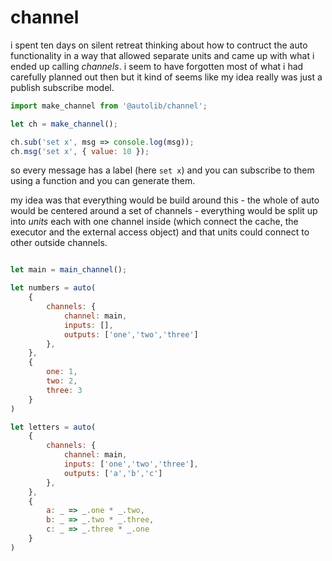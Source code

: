 # channel

i spent ten days on silent retreat thinking about how to
contruct the auto functionality in a way that allowed
separate units and came up with what i ended up calling
_channels_. i seem to have forgotten most of what i
had carefully planned out then but it kind of seems like
my idea really was just a publish subscribe model.

```js
import make_channel from '@autolib/channel';

let ch = make_channel();

ch.sub('set x', msg => console.log(msg));
ch.msg('set x', { value: 10 });
```

so every message has a label (here `set x`)
and you can subscribe to them using a function
and you can generate them.

my idea was that everything would be build around
this - the whole of auto would be centered around
a set of channels - everything would be split
up into _units_ each with one channel inside
(which connect the cache, the executor and the
external access object) and that units could
connect to other outside channels.

```js

let main = main_channel();

let numbers = auto(
    {
        channels: {
            channel: main,
            inputs: [],
            outputs: ['one','two','three']
        },
    },
    {
        one: 1,
        two: 2,
        three: 3
    }
)

let letters = auto(
    {
        channels: {
            channel: main,
            inputs: ['one','two','three'],
            outputs: ['a','b','c']
        },
    },
    {
        a: _ => _.one * _.two,
        b: _ => _.two * _.three,
        c: _ => _.three * _.one
    }
)
```